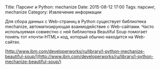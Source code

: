 Title: Парсинг и Python: mechanize
Date: 2015-08-12 17:00
Tags: парсинг, mechanize
Category:  Извлечение информации



Для сбора данных с Web-страниц в Python существует библиотека mechanize, автоматизирующая взаимодействие с Web-сайтами. Часто используемая совместно с ней библиотека Beautiful Soup помогает понять тот «почти-HTML» код, который обычно находится на Web-сайтах.

[http://www.ibm.com/developerworks/ru/library/l-python-mechanize-beautiful-soup/](http://www.ibm.com/developerworks/ru/library/l-python-mechanize-beautiful-soup/)